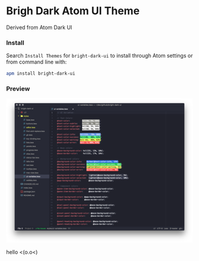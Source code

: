 # Brigh Dark Atom UI Theme

Derived from Atom Dark UI


### Install

Search `Install Themes` for `bright-dark-ui` to install through Atom settings or from command line with:

```sh
apm install bright-dark-ui
```

### Preview

![Brigth Dark UI](https://raw.githubusercontent.com/janneh/bright-dark-ui/master/assets/bright-dark-ui.png)

hello <(o.o<)
